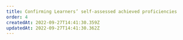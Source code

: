 ```yaml
---
title: Confirming Learners’ self-assessed achieved proficiencies
order: 4
createdAt: 2022-09-27T14:41:30.359Z
updatedAt: 2022-09-27T14:41:30.362Z
---
```

